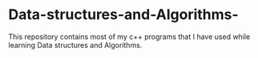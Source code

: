 # Data-structures-and-Algorithms-
This repository contains most of my c++ programs that I have used while learning Data structures and Algorithms.
